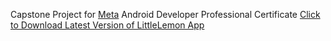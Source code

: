Capstone Project for [Meta](https://github.com/facebook) Android Developer Professional Certificate
[Click to Download Latest Version of LittleLemon App](https://github.com/nilayg26/LittleLemon/releases/download/v1.0.0/app-release.apk)
